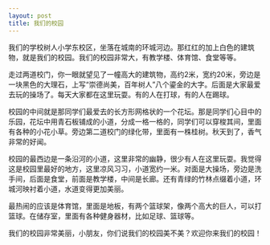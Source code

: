 ```yaml
---
layout: post
title: 我们的校园
---
```



我们的学校树人小学东校区，坐落在城南的环城河边。那红红的加上白色的建筑物，就是我们的校园。我们的校园非常大，有教学楼、体育馆、食堂等等。

走过两道校门，你一眼就望见了一幢高大的建筑物，高约2米，宽约20米，旁边是一块黑色的大理石，上写“崇德尚美，百年树人”八个鎏金的大字。后面是大家最爱去玩的操场了。每天大家都在这里玩耍。有的人在打球，有的人在踢球。

校园的中间就是那同学们最爱去的长方形网格状的一个花坛。那是同学们心目中的乐园，花坛中用青石板铺成的小道，分成一格一格的，同学们可以穿梭其间，里面有各种的小花小草。旁边第二道校门的绿化带，里面有一株桂树。秋天到了，香气非常的好闻。

校园的最西边是一条沿河的小道，这里非常的幽静，很少有人在这里玩耍。我觉得这是校园里最好的地方，这里凉风习习，小道宽约一米。对面是大操场，旁边是洗手间，后面是食堂，前面是教学楼，中间是长廊。还有青绿的竹林点缀着小道，环城河映衬着小道，水道变得更加美丽。

最热闹的应该是体育馆，里面是地板，有两个篮球架，像两个高大的巨人，可以打篮球。在储存室，里面有各种健身器材，比如足球、篮球等。

我们的校园非常美丽，小朋友，你们说我们的校园美不美？欢迎你来我们的校园！
